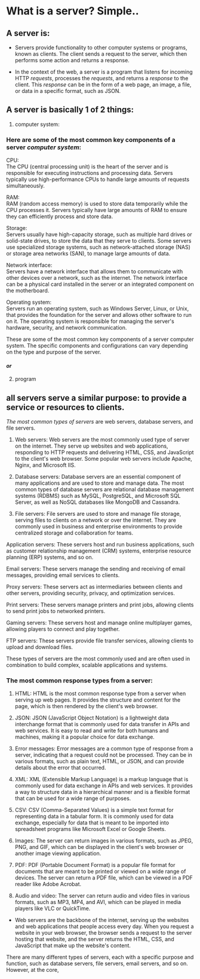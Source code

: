 # What is a server? Simple..  

## A server is:  

- Servers provide functionality to other computer systems or programs, known as clients. The client sends a request to the server, which then performs some action and returns a response.
  
- In the context of the web, a server is a program that listens for incoming HTTP *requests*, processes the *requests*, and returns a *response* to the client. This *response* can be in the form of a web page, an image, a file, or data in a specific format, such as JSON.
  
## A server is basically 1 of 2 things:  
  
1. computer system:  
### Here are some of the most common key components of a server *computer system*:
  
  CPU:  
The CPU (central processing unit) is the heart of the server and is responsible for executing instructions and processing data. Servers typically use high-performance CPUs to handle large amounts of requests simultaneously.  
  
  RAM:  
RAM (random access memory) is used to store data temporarily while the CPU processes it. Servers typically have large amounts of RAM to ensure they can efficiently process and store data.  
  
  Storage:  
Servers usually have high-capacity storage, such as multiple hard drives or solid-state drives, to store the data that they serve to clients. Some servers use specialized storage systems, such as network-attached storage (NAS) or storage area networks (SAN), to manage large amounts of data.  
  
  Network interface:  
Servers have a network interface that allows them to communicate with other devices over a network, such as the internet. The network interface can be a physical card installed in the server or an integrated component on the motherboard.  
  
  Operating system:  
  Servers run an operating system, such as Windows Server, Linux, or Unix, that provides the foundation for the server and allows other software to run on it. The operating system is responsible for managing the server's hardware, security, and network communication.

These are some of the most common key components of a server computer system. The specific components and configurations can vary depending on the type and purpose of the server.

#### _or_ 

2. program 



## all servers serve a similar purpose: to provide a service or resources to clients.

*The most common types of servers* are web servers, database servers, and file servers.

1. Web servers: Web servers are the most commonly used type of server on the internet. They serve up websites and web applications, responding to HTTP requests and delivering HTML, CSS, and JavaScript to the client's web browser. Some popular web servers include Apache, Nginx, and Microsoft IIS.

2. Database servers: Database servers are an essential component of many applications and are used to store and manage data. The most common types of database servers are relational database management systems (RDBMS) such as MySQL, PostgreSQL, and Microsoft SQL Server, as well as NoSQL databases like MongoDB and Cassandra.

3. File servers: File servers are used to store and manage file storage, serving files to clients on a network or over the internet. They are commonly used in business and enterprise environments to provide centralized storage and collaboration for teams.

Application servers: These servers host and run business applications, such as customer relationship management (CRM) systems, enterprise resource planning (ERP) systems, and so on.

Email servers: These servers manage the sending and receiving of email messages, providing email services to clients.

Proxy servers: These servers act as intermediaries between clients and other servers, providing security, privacy, and optimization services.

Print servers: These servers manage printers and print jobs, allowing clients to send print jobs to networked printers.

Gaming servers: These servers host and manage online multiplayer games, allowing players to connect and play together.

FTP servers: These servers provide file transfer services, allowing clients to upload and download files.


These types of servers are the most commonly used and are often used in combination to build complex, scalable applications and systems.


### The most common response types from a server:

1. HTML: HTML is the most common response type from a server when serving up web pages. It provides the structure and content for the page, which is then rendered by the client's web browser.

2. JSON: JSON (JavaScript Object Notation) is a lightweight data interchange format that is commonly used for data transfer in APIs and web services. It is easy to read and write for both humans and machines, making it a popular choice for data exchange.

3. Error messages: Error messages are a common type of response from a server, indicating that a request could not be processed. They can be in various formats, such as plain text, HTML, or JSON, and can provide details about the error that occurred.

4. XML: XML (Extensible Markup Language) is a markup language that is commonly used for data exchange in APIs and web services. It provides a way to structure data in a hierarchical manner and is a flexible format that can be used for a wide range of purposes.

5. CSV: CSV (Comma-Separated Values) is a simple text format for representing data in a tabular form. It is commonly used for data exchange, especially for data that is meant to be imported into spreadsheet programs like Microsoft Excel or Google Sheets.

6. Images: The server can return images in various formats, such as JPEG, PNG, and GIF, which can be displayed in the client's web browser or another image viewing application.

7. PDF: PDF (Portable Document Format) is a popular file format for documents that are meant to be printed or viewed on a wide range of devices. The server can return a PDF file, which can be viewed in a PDF reader like Adobe Acrobat.

8. Audio and video: The server can return audio and video files in various formats, such as MP3, MP4, and AVI, which can be played in media players like VLC or QuickTime.

- Web servers are the backbone of the internet, serving up the websites and web applications that people access every day. When you request a website in your web browser, the browser sends a request to the server hosting that website, and the server returns the HTML, CSS, and JavaScript that make up the website's content.

There are many different types of servers, each with a specific purpose and function, such as database servers, file servers, email servers, and so on. However, at the core, 
